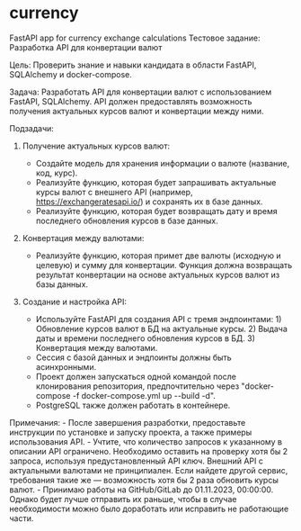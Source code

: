 # currency
FastAPI app for currency exchange calculations
Тестовое задание: Разработка API для конвертации валют

Цель: Проверить знание и навыки кандидата в области FastAPI, SQLAlchemy и docker-compose.

Задача: Разработать API для конвертации валют с использованием FastAPI, SQLAlchemy. API должен предоставлять возможность получения актуальных курсов валют и конвертации между ними.

Подзадачи:
  1. Получение актуальных курсов валют:
        - Создайте модель для хранения информации о валюте (название, код, курс).
        - Реализуйте функцию, которая будет запрашивать актуальные курсы валют с внешнего API (например, https://exchangeratesapi.io/) и сохранять их в базе данных.
        - Реализуйте функцию, которая будет возвращать дату и время последнего обновления курсов в базе данных.

  2. Конвертация между валютами:
        - Реализуйте функцию, которая примет две валюты (исходную и целевую) и сумму для конвертации. Функция должна возвращать результат конвертации на основе актуальных курсов валют из базы данных.

  3. Создание и настройка API:
        - Используйте FastAPI для создания API с тремя эндпоинтами: 
                1) Обновление курсов валют в БД на актуальные курсы.
                2) Выдача даты и времени последнего обновления курсов в БД.
                3) Конвертация между валютами.
        - Сессия с базой данных и эндпоинты должны быть асинхронными.
        - Проект должен запускаться одной командой после клонирования репозитория, предпочтительно через "docker-compose -f docker-compose.yml up --build -d".
        - PostgreSQL также должен работать в контейнере.

Примечания:
        - После завершения разработки, предоставьте инструкции по установке и запуску проекта, а также примеры использования API. 
        - Учтите, что количество запросов к указанному в описании API ограничено. Необходимо оставить на проверку хотя бы 2 запроса, используя предустановленный API ключ. Внешний API с актуальными валютами не принципиален. Если найдете другой сервис, требования такие же — возможность хотя бы 2 раза обновить курсы валют.
        - Принимаю работы на GitHub/GitLab до 01.11.2023, 00:00:00. Однако будет лучше отправить их раньше, чтобы в случае необходимости можно было доработать или исправить не работающие части.